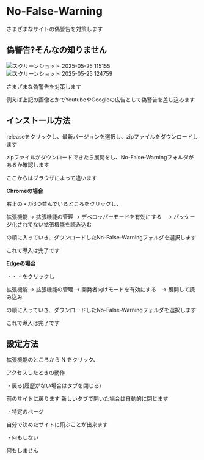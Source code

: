 # No-False-Warning
さまざまなサイトの偽警告を対策します
## 偽警告?そんなの知りません
![スクリーンショット 2025-05-25 115155](https://github.com/user-attachments/assets/012c2b65-8200-4efe-92c4-bec1d04b5def)
![スクリーンショット 2025-05-25 124759](https://github.com/user-attachments/assets/a6badb42-1455-4c2a-9394-2129fe1ee216)


さまざまな偽警告を対策します

例えば上記の画像とかでYoutubeやGoogleの広告として偽警告を差し込みます

## インストール方法
releaseをクリックし、最新バージョンを選択し、zipファイルをダウンロードします

zipファイルがダウンロードできたら展開をし、No-False-Warningフォルダがあるか確認します

ここからはブラウザによって違います

**Chromeの場合**

右上の・が3つ並んでいるところをクリックし、

拡張機能 → 拡張機能の管理 → デベロッパーモードを有効にする　→ パッケージ化されてない拡張機能を読み込む

の順に入っていき、ダウンロードしたNo-False-Warningフォルダを選択します

これで導入は完了です
        
**Edgeの場合**

・・・をクリックし

拡張機能 → 拡張機能の管理 → 開発者向けモードを有効にする　→ 展開して読み込み

の順に入っていき、ダウンロードしたNo-False-Warningフォルダを選択します

これで導入は完了です

## 設定方法

拡張機能のところから N をクリック、

アクセスしたときの動作

・戻る(履歴がない場合はタブを閉じる)

前のサイトに戻ります
新しいタブで開いた場合は自動的に閉じます

・特定のページ

自分で決めたサイトに飛ぶことが出来ます

・何もしない

何もしません

